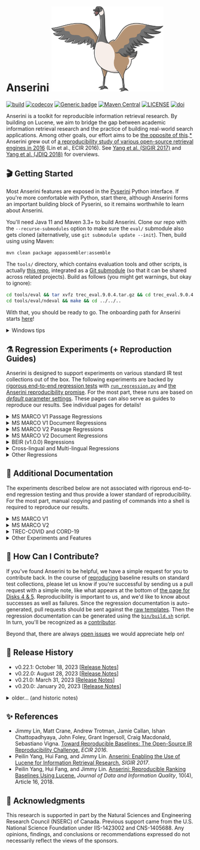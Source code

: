 Anserini <img src="docs/anserini-logo.png" width="300" />
========
[![build](https://github.com/castorini/anserini/actions/workflows/maven.yml/badge.svg)](https://github.com/castorini/anserini/actions)
[![codecov](https://codecov.io/gh/castorini/anserini/branch/master/graph/badge.svg)](https://codecov.io/gh/castorini/anserini)
[![Generic badge](https://img.shields.io/badge/Lucene-v9.5.0-brightgreen.svg)](https://archive.apache.org/dist/lucene/java/9.5.0/)
[![Maven Central](https://img.shields.io/maven-central/v/io.anserini/anserini?color=brightgreen)](https://central.sonatype.com/namespace/io.anserini)
[![LICENSE](https://img.shields.io/badge/license-Apache-blue.svg?style=flat)](https://www.apache.org/licenses/LICENSE-2.0)
[![doi](http://img.shields.io/badge/doi-10.1145%2F3239571-blue.svg?style=flat)](https://doi.org/10.1145/3239571)

Anserini is a toolkit for reproducible information retrieval research.
By building on Lucene, we aim to bridge the gap between academic information retrieval research and the practice of building real-world search applications.
Among other goals, our effort aims to be [the opposite of this](http://phdcomics.com/comics/archive.php?comicid=1689).[*](docs/reproducibility.md)
Anserini grew out of [a reproducibility study of various open-source retrieval engines in 2016](https://link.springer.com/chapter/10.1007/978-3-319-30671-1_30) (Lin et al., ECIR 2016). 
See [Yang et al. (SIGIR 2017)](https://dl.acm.org/doi/10.1145/3077136.3080721) and [Yang et al. (JDIQ 2018)](https://dl.acm.org/doi/10.1145/3239571) for overviews.

## 🎬 Getting Started

Most Anserini features are exposed in the [Pyserini](http://pyserini.io/) Python interface.
If you're more comfortable with Python, start there, although Anserini forms an important building block of Pyserini, so it remains worthwhile to learn about Anserini.

<!--
If you're looking for basic indexing and search capabilities, you might want to start there.
A low-effort way to try out Anserini is to look at our [online notebooks](https://github.com/castorini/anserini-notebooks), which will allow you to get started with just a few clicks.
-->

You'll need Java 11 and Maven 3.3+ to build Anserini.
Clone our repo with the `--recurse-submodules` option to make sure the `eval/` submodule also gets cloned (alternatively, use `git submodule update --init`).
Then, build using using Maven:

```
mvn clean package appassembler:assemble
```

The `tools/` directory, which contains evaluation tools and other scripts, is actually [this repo](https://github.com/castorini/anserini-tools), integrated as a [Git submodule](https://git-scm.com/book/en/v2/Git-Tools-Submodules) (so that it can be shared across related projects).
Build as follows (you might get warnings, but okay to ignore):

```bash
cd tools/eval && tar xvfz trec_eval.9.0.4.tar.gz && cd trec_eval.9.0.4 && make && cd ../../..
cd tools/eval/ndeval && make && cd ../../..
```

With that, you should be ready to go.
The onboarding path for Anserini starts [here](docs/start-here.md)!

<details>
<summary>Windows tips</summary>

If you are using Windows, please use WSL2 to build Anserini. 
Please refer to the [WSL2 Installation](https://learn.microsoft.com/en-us/windows/wsl/install) document to install WSL2 if you haven't already.

Note that on Windows without WSL2, tests may fail due to encoding issues, see [#1466](https://github.com/castorini/anserini/issues/1466).
A simple workaround is to skip tests by adding `-Dmaven.test.skip=true` to the above `mvn` command.
See [#1121](https://github.com/castorini/pyserini/discussions/1121) for additional discussions on debugging Windows build errors.

</details>

## ⚗️ Regression Experiments (+ Reproduction Guides)

Anserini is designed to support experiments on various standard IR test collections out of the box.
The following experiments are backed by [rigorous end-to-end regression tests](docs/regressions.md) with [`run_regression.py`](src/main/python/run_regression.py) and [the Anserini reproducibility promise](docs/regressions.md).
For the most part, these runs are based on [_default_ parameter settings](src/main/java/io/anserini/search/SearchCollection.java).
These pages can also serve as guides to reproduce our results.
See individual pages for details!

<details>
<summary>MS MARCO V1 Passage Regressions</summary>

### MS MARCO V1 Passage Regressions

|                                             |                                         dev                                          |                                       DL19                                        |                                       DL20                                        |
|---------------------------------------------|:------------------------------------------------------------------------------------:|:---------------------------------------------------------------------------------:|:---------------------------------------------------------------------------------:|
| **Unsupervised Sparse Lexical**             |                                                                                      |                                                                                   |                                                                                   |
| BoW baselines                               |                 [+](docs/regressions/regressions-msmarco-passage.md)                 |                 [+](docs/regressions/regressions-dl19-passage.md)                 |                 [+](docs/regressions/regressions-dl20-passage.md)                 |
| Quantized BM25                              |             [✓](docs/regressions/regressions-msmarco-passage-bm25-b8.md)             |             [✓](docs/regressions/regressions-dl19-passage-bm25-b8.md)             |             [✓](docs/regressions/regressions-dl20-passage-bm25-b8.md)             |
| WP baselines                                |               [+](docs/regressions/regressions-msmarco-passage-wp.md)                |               [+](docs/regressions/regressions-dl19-passage-wp.md)                |               [+](docs/regressions/regressions-dl20-passage-wp.md)                |
| Huggingface WP baselines                    |             [+](docs/regressions/regressions-msmarco-passage-hgf-wp.md)              |             [+](docs/regressions/regressions-dl19-passage-hgf-wp.md)              |             [+](docs/regressions/regressions-dl20-passage-hgf-wp.md)              |
| doc2query                                   |            [+](docs/regressions/regressions-msmarco-passage-doc2query.md)            |                                                                                   |                                                                                   |
| doc2query-T5                                |          [+](docs/regressions/regressions-msmarco-passage-docTTTTTquery.md)          |          [+](docs/regressions/regressions-dl19-passage-docTTTTTquery.md)          |          [+](docs/regressions/regressions-dl20-passage-docTTTTTquery.md)          |
| **Learned Sparse Lexical (uniCOIL family)** |                                                                                      |                                                                                   |                                                                                   |
| uniCOIL noexp                               |          [✓](docs/regressions/regressions-msmarco-passage-unicoil-noexp.md)          |          [✓](docs/regressions/regressions-dl19-passage-unicoil-noexp.md)          |          [✓](docs/regressions/regressions-dl20-passage-unicoil-noexp.md)          |
| uniCOIL with doc2query-T5                   |             [✓](docs/regressions/regressions-msmarco-passage-unicoil.md)             |             [✓](docs/regressions/regressions-dl19-passage-unicoil.md)             |             [✓](docs/regressions/regressions-dl20-passage-unicoil.md)             |
| uniCOIL with TILDE                          |     [✓](docs/regressions/regressions-msmarco-passage-unicoil-tilde-expansion.md)     |                                                                                   |                                                                                   |
| **Learned Sparse Lexical (other)**          |                                                                                      |                                                                                   |                                                                                   |
| DeepImpact                                  |           [✓](docs/regressions/regressions-msmarco-passage-deepimpact.md)            |                                                                                   |                                                                                   |
| SPLADEv2                                    |       [✓](docs/regressions/regressions-msmarco-passage-distill-splade-max.md)        |                                                                                   |                                                                                   |
| SPLADE-distill CoCodenser-medium            | [✓](docs/regressions/regressions-msmarco-passage-splade-distil-cocodenser-medium.md) | [✓](docs/regressions/regressions-dl19-passage-splade-distil-cocodenser-medium.md) | [✓](docs/regressions/regressions-dl20-passage-splade-distil-cocodenser-medium.md) |
| SPLADE++ CoCondenser-EnsembleDistil         |          [✓](docs/regressions/regressions-msmarco-passage-splade-pp-ed.md)           |          [✓](docs/regressions/regressions-dl19-passage-splade-pp-ed.md)           |          [✓](docs/regressions/regressions-dl20-passage-splade-pp-ed.md)           |
| SPLADE++ CoCondenser-EnsembleDistil (ONNX)  |        [✓](docs/regressions/regressions-msmarco-passage-splade-pp-ed-onnx.md)        |        [✓](docs/regressions/regressions-dl19-passage-splade-pp-ed-onnx.md)        |        [✓](docs/regressions/regressions-dl20-passage-splade-pp-ed-onnx.md)        |
| SPLADE++ CoCondenser-SelfDistil             |          [✓](docs/regressions/regressions-msmarco-passage-splade-pp-sd.md)           |          [✓](docs/regressions/regressions-dl19-passage-splade-pp-sd.md)           |          [✓](docs/regressions/regressions-dl20-passage-splade-pp-sd.md)           |
| SPLADE++ CoCondenser-SelfDistil (ONNX)      |        [✓](docs/regressions/regressions-msmarco-passage-splade-pp-sd-onnx.md)        |        [✓](docs/regressions/regressions-dl19-passage-splade-pp-sd-onnx.md)        |        [✓](docs/regressions/regressions-dl20-passage-splade-pp-sd-onnx.md)        |
| **Learned Dense**                           |                                                                                      |                                                                                   |                                                                                   |
| cosDPR-distil                               |         [✓](docs/regressions/regressions-msmarco-passage-cos-dpr-distil.md)          |         [✓](docs/regressions/regressions-dl19-passage-cos-dpr-distil.md)          |         [✓](docs/regressions/regressions-dl20-passage-cos-dpr-distil.md)          |
| OpenAI-ada2                                 |           [✓](docs/regressions/regressions-msmarco-passage-openai-ada2.md)           |           [✓](docs/regressions/regressions-dl19-passage-openai-ada2.md)           |           [✓](docs/regressions/regressions-dl20-passage-openai-ada2.md)           |

### Available Corpora for Download

| Corpora                                                                                                                                   |   Size | Checksum                           |
|:------------------------------------------------------------------------------------------------------------------------------------------|-------:|:-----------------------------------|
| [Quantized BM25](https://rgw.cs.uwaterloo.ca/JIMMYLIN-bucket0/data/msmarco-passage-bm25-b8.tar)                                           | 1.2 GB | `0a623e2c97ac6b7e814bf1323a97b435` |
| [uniCOIL (noexp)](https://rgw.cs.uwaterloo.ca/JIMMYLIN-bucket0/data/msmarco-passage-unicoil-noexp.tar)                                    | 2.7 GB | `f17ddd8c7c00ff121c3c3b147d2e17d8` |
| [uniCOIL (d2q-T5)](https://rgw.cs.uwaterloo.ca/JIMMYLIN-bucket0/data/msmarco-passage-unicoil.tar)                                         | 3.4 GB | `78eef752c78c8691f7d61600ceed306f` |
| [uniCOIL (TILDE)](https://rgw.cs.uwaterloo.ca/JIMMYLIN-bucket0/data/msmarco-passage-unicoil-tilde-expansion.tar)                          | 3.9 GB | `12a9c289d94e32fd63a7d39c9677d75c` |
| [DeepImpact](https://rgw.cs.uwaterloo.ca/JIMMYLIN-bucket0/data/msmarco-passage-deepimpact.tar)                                            | 3.6 GB | `73843885b503af3c8b3ee62e5f5a9900` |
| [SPLADEv2](https://rgw.cs.uwaterloo.ca/JIMMYLIN-bucket0/data/msmarco-passage-distill-splade-max.tar)                                      | 9.9 GB | `b5d126f5d9a8e1b3ef3f5cb0ba651725` |
| [SPLADE-distill CoCodenser-medium](https://rgw.cs.uwaterloo.ca/JIMMYLIN-bucket0/data/msmarco-passage-splade_distil_cocodenser_medium.tar) | 4.9 GB | `f77239a26d08856e6491a34062893b0c` |
| [SPLADE++ CoCondenser-EnsembleDistil](https://rgw.cs.uwaterloo.ca/pyserini/data/msmarco-passage-splade-pp-ed.tar)                         | 4.2 GB | `e489133bdc54ee1e7c62a32aa582bc77` |
| [SPLADE++ CoCondenser-SelfDistil](https://rgw.cs.uwaterloo.ca/pyserini/data/msmarco-passage-splade-pp-sd.tar)                             | 4.8 GB | `cb7e264222f2bf2221dd2c9d28190be1` |
| [cosDPR-distil](https://rgw.cs.uwaterloo.ca/pyserini/data/msmarco-passage-cos-dpr-distil.tar)                                             |  57 GB | `e20ffbc8b5e7f760af31298aefeaebbd` |
| [OpenAI-ada2](https://rgw.cs.uwaterloo.ca/pyserini/data/msmarco-passage-openai-ada2.tar)                                                  | 109 GB | `a4d843d522ff3a3af7edbee789a63402` |

</details>
<details>
<summary>MS MARCO V1 Document Regressions</summary>

### MS MARCO V1 Document Regressions

|                                                                                               |                                   dev                                    |                                 DL19                                  |                                 DL20                                  |
|-----------------------------------------------------------------------------------------------|:------------------------------------------------------------------------:|:---------------------------------------------------------------------:|:---------------------------------------------------------------------:|
| **Unsupervised Lexical, Complete Doc**[*](docs/experiments-msmarco-doc-doc2query-details.md)  |
| BoW baselines                                                                                 |             [+](docs/regressions/regressions-msmarco-doc.md)             |             [+](docs/regressions/regressions-dl19-doc.md)             |             [+](docs/regressions/regressions-dl20-doc.md)             |
| WP baselines                                                                                  |           [+](docs/regressions/regressions-msmarco-doc-wp.md)            |           [+](docs/regressions/regressions-dl19-doc-wp.md)            |           [+](docs/regressions/regressions-dl20-doc-wp.md)            |
| Huggingface WP baselines                                                                      |         [+](docs/regressions/regressions-msmarco-doc-hgf-wp.md)          |         [+](docs/regressions/regressions-dl19-doc-hgf-wp.md)          |         [+](docs/regressions/regressions-dl20-doc-hgf-wp.md)          |
| doc2query-T5                                                                                  |      [+](docs/regressions/regressions-msmarco-doc-docTTTTTquery.md)      |      [+](docs/regressions/regressions-dl19-doc-docTTTTTquery.md)      |      [+](docs/regressions/regressions-dl20-doc-docTTTTTquery.md)      |
| **Unsupervised Lexical, Segmented Doc**[*](docs/experiments-msmarco-doc-doc2query-details.md) |
| BoW baselines                                                                                 |        [+](docs/regressions/regressions-msmarco-doc-segmented.md)        |        [+](docs/regressions/regressions-dl19-doc-segmented.md)        |        [+](docs/regressions/regressions-dl20-doc-segmented.md)        |
| WP baselines                                                                                  |      [+](docs/regressions/regressions-msmarco-doc-segmented-wp.md)       |      [+](docs/regressions/regressions-dl19-doc-segmented-wp.md)       |      [+](docs/regressions/regressions-dl20-doc-segmented-wp.md)       |
| doc2query-T5                                                                                  | [+](docs/regressions/regressions-msmarco-doc-segmented-docTTTTTquery.md) | [+](docs/regressions/regressions-dl19-doc-segmented-docTTTTTquery.md) | [+](docs/regressions/regressions-dl20-doc-segmented-docTTTTTquery.md) |
| **Learned Sparse Lexical**                                                                    |
| uniCOIL noexp                                                                                 | [✓](docs/regressions/regressions-msmarco-doc-segmented-unicoil-noexp.md) | [✓](docs/regressions/regressions-dl19-doc-segmented-unicoil-noexp.md) | [✓](docs/regressions/regressions-dl20-doc-segmented-unicoil-noexp.md) |
| uniCOIL with doc2query-T5                                                                     |    [✓](docs/regressions/regressions-msmarco-doc-segmented-unicoil.md)    |    [✓](docs/regressions/regressions-dl19-doc-segmented-unicoil.md)    |    [✓](docs/regressions/regressions-dl20-doc-segmented-unicoil.md)    |

### Available Corpora for Download

| Corpora                                                                                                                                         |   Size | Checksum                           |
|:------------------------------------------------------------------------------------------------------------------------------------------------|-------:|:-----------------------------------|
| [MS MARCO V1 doc: uniCOIL (noexp)](https://rgw.cs.uwaterloo.ca/JIMMYLIN-bucket0/data/msmarco-doc-segmented-unicoil-noexp.tar)                   |  11 GB | `11b226e1cacd9c8ae0a660fd14cdd710` |
| [MS MARCO V1 doc: uniCOIL (d2q-T5)](https://rgw.cs.uwaterloo.ca/JIMMYLIN-bucket0/data/msmarco-doc-segmented-unicoil.tar)                        |  19 GB | `6a00e2c0c375cb1e52c83ae5ac377ebb` |

</details>
<details>
<summary>MS MARCO V2 Passage Regressions</summary>

### MS MARCO V2 Passage Regressions

|                                            |                                     dev                                     |                                 DL21                                  |                                 DL22                                  |
|--------------------------------------------|:---------------------------------------------------------------------------:|:---------------------------------------------------------------------:|:---------------------------------------------------------------------:|
| **Unsupervised Lexical, Original Corpus**  |
| baselines                                  |           [+](docs/regressions/regressions-msmarco-v2-passage.md)           |           [+](docs/regressions/regressions-dl21-passage.md)           |           [+](docs/regressions/regressions-dl22-passage.md)           |
| doc2query-T5                               |       [+](docs/regressions/regressions-msmarco-v2-passage-d2q-t5.md)        |       [+](docs/regressions/regressions-dl21-passage-d2q-t5.md)        |       [+](docs/regressions/regressions-dl22-passage-d2q-t5.md)        |
| **Unsupervised Lexical, Augmented Corpus** |
| baselines                                  |      [+](docs/regressions/regressions-msmarco-v2-passage-augmented.md)      |      [+](docs/regressions/regressions-dl21-passage-augmented.md)      |      [+](docs/regressions/regressions-dl22-passage-augmented.md)      |
| doc2query-T5                               |  [+](docs/regressions/regressions-msmarco-v2-passage-augmented-d2q-t5.md)   |  [+](docs/regressions/regressions-dl21-passage-augmented-d2q-t5.md)   |  [+](docs/regressions/regressions-dl22-passage-augmented-d2q-t5.md)   |
| **Learned Sparse Lexical**                 |
| uniCOIL noexp zero-shot                    | [✓](docs/regressions/regressions-msmarco-v2-passage-unicoil-noexp-0shot.md) | [✓](docs/regressions/regressions-dl21-passage-unicoil-noexp-0shot.md) | [✓](docs/regressions/regressions-dl22-passage-unicoil-noexp-0shot.md) |
| uniCOIL with doc2query-T5 zero-shot        |    [✓](docs/regressions/regressions-msmarco-v2-passage-unicoil-0shot.md)    |    [✓](docs/regressions/regressions-dl21-passage-unicoil-0shot.md)    |    [✓](docs/regressions/regressions-dl22-passage-unicoil-0shot.md)    |
| SPLADE++ CoCondenser-EnsembleDistil        |    [✓](docs/regressions/regressions-msmarco-v2-passage-splade-pp-ed.md)     |    [✓](docs/regressions/regressions-dl21-passage-splade-pp-ed.md)     |    [✓](docs/regressions/regressions-dl22-passage-splade-pp-ed.md)     |
| SPLADE++ CoCondenser-SelfDistil            |    [✓](docs/regressions/regressions-msmarco-v2-passage-splade-pp-sd.md)     |    [✓](docs/regressions/regressions-dl21-passage-splade-pp-sd.md)     |    [✓](docs/regressions/regressions-dl22-passage-splade-pp-sd.md)     |

### Available Corpora for Download

| Corpora                                                                                                              |  Size | Checksum                           |
|:---------------------------------------------------------------------------------------------------------------------|------:|:-----------------------------------|
| [uniCOIL (noexp)](https://rgw.cs.uwaterloo.ca/JIMMYLIN-bucket0/data/msmarco_v2_passage_unicoil_noexp_0shot.tar)      | 24 GB | `d9cc1ed3049746e68a2c91bf90e5212d` |
| [uniCOIL (d2q-T5)](https://rgw.cs.uwaterloo.ca/JIMMYLIN-bucket0/data/msmarco_v2_passage_unicoil_0shot.tar)           | 41 GB | `1949a00bfd5e1f1a230a04bbc1f01539` |
| [SPLADE++ CoCondenser-EnsembleDistil](https://rgw.cs.uwaterloo.ca/pyserini/data/msmarco_v2_passage_splade_pp_ed.tar) | 66 GB | `2cdb2adc259b8fa6caf666b20ebdc0e8` |
| [SPLADE++ CoCondenser-SelfDistil)](https://rgw.cs.uwaterloo.ca/pyserini/data/msmarco_v2_passage_splade_pp_sd.tar)    | 76 GB | `061930dd615c7c807323ea7fc7957877` |

</details>
<details>
<summary>MS MARCO V2 Document Regressions</summary>

### MS MARCO V2 Document Regressions

|                                         |                                         dev                                          |                                      DL21                                      |
|-----------------------------------------|:------------------------------------------------------------------------------------:|:------------------------------------------------------------------------------:|
| **Unsupervised Lexical, Complete Doc**  |
| baselines                               |                 [+](docs/regressions/regressions-msmarco-v2-doc.md)                  |                 [+](docs/regressions/regressions-dl21-doc.md)                  |
| doc2query-T5                            |              [+](docs/regressions/regressions-msmarco-v2-doc-d2q-t5.md)              |              [+](docs/regressions/regressions-dl21-doc-d2q-t5.md)              |
| **Unsupervised Lexical, Segmented Doc** |
| baselines                               |            [+](docs/regressions/regressions-msmarco-v2-doc-segmented.md)             |            [+](docs/regressions/regressions-dl21-doc-segmented.md)             |
| doc2query-T5                            |         [+](docs/regressions/regressions-msmarco-v2-doc-segmented-d2q-t5.md)         |         [+](docs/regressions/regressions-dl21-doc-segmented-d2q-t5.md)         |
| **Learned Sparse Lexical**              |
| uniCOIL noexp zero-shot                 | [✓](docs/regressions/regressions-msmarco-v2-doc-segmented-unicoil-noexp-0shot-v2.md) | [✓](docs/regressions/regressions-dl21-doc-segmented-unicoil-noexp-0shot-v2.md) |
| uniCOIL with doc2query-T5 zero-shot     |    [✓](docs/regressions/regressions-msmarco-v2-doc-segmented-unicoil-0shot-v2.md)    |    [✓](docs/regressions/regressions-dl21-doc-segmented-unicoil-0shot-v2.md)    |

### Available Corpora for Download

| Corpora                                                                                                                                         |   Size | Checksum                           |
|:------------------------------------------------------------------------------------------------------------------------------------------------|-------:|:-----------------------------------|
| [MS MARCO V2 doc: uniCOIL (noexp)](https://rgw.cs.uwaterloo.ca/JIMMYLIN-bucket0/data/msmarco_v2_doc_segmented_unicoil_noexp_0shot_v2.tar)       |  55 GB | `97ba262c497164de1054f357caea0c63` |
| [MS MARCO V2 doc: uniCOIL (d2q-T5)](https://rgw.cs.uwaterloo.ca/JIMMYLIN-bucket0/data/msmarco_v2_doc_segmented_unicoil_0shot_v2.tar)            |  72 GB | `c5639748c2cbad0152e10b0ebde3b804` |

</details>
<details>
<summary>BEIR (v1.0.0) Regressions</summary>

### BEIR (v1.0.0) Regressions

+ F = "flat" baseline
+ MF = "multifield" baseline
+ UCx = uniCOIL (noexp)
+ SPLADE = SPLADE-distill CoCodenser-medium

| Corpus                  |                                     flat                                      |                                     flat-wp                                      |                                     multifield                                      |                                          UCx                                           |                                                  SPLADE                                                  |
|-------------------------|:-----------------------------------------------------------------------------:|:--------------------------------------------------------------------------------:|:-----------------------------------------------------------------------------------:|:--------------------------------------------------------------------------------------:|:--------------------------------------------------------------------------------------------------------:|
| TREC-COVID              |       [+](docs/regressions/regressions-beir-v1.0.0-trec-covid-flat.md)        |       [+](docs/regressions/regressions-beir-v1.0.0-trec-covid-flat-wp.md)        |       [+](docs/regressions/regressions-beir-v1.0.0-trec-covid-multifield.md)        |       [+](docs/regressions/regressions-beir-v1.0.0-trec-covid-unicoil-noexp.md)        |       [+](docs/regressions/regressions-beir-v1.0.0-trec-covid-splade-distil-cocodenser-medium.md)        |
| BioASQ                  |         [+](docs/regressions/regressions-beir-v1.0.0-bioasq-flat.md)          |         [+](docs/regressions/regressions-beir-v1.0.0-bioasq-flat-wp.md)          |         [+](docs/regressions/regressions-beir-v1.0.0-bioasq-multifield.md)          |         [+](docs/regressions/regressions-beir-v1.0.0-bioasq-unicoil-noexp.md)          |         [+](docs/regressions/regressions-beir-v1.0.0-bioasq-splade-distil-cocodenser-medium.md)          |
| NFCorpus                |        [+](docs/regressions/regressions-beir-v1.0.0-nfcorpus-flat.md)         |        [+](docs/regressions/regressions-beir-v1.0.0-nfcorpus-flat-wp.md)         |        [+](docs/regressions/regressions-beir-v1.0.0-nfcorpus-multifield.md)         |        [+](docs/regressions/regressions-beir-v1.0.0-nfcorpus-unicoil-noexp.md)         |        [+](docs/regressions/regressions-beir-v1.0.0-nfcorpus-splade-distil-cocodenser-medium.md)         |
| NQ                      |           [+](docs/regressions/regressions-beir-v1.0.0-nq-flat.md)            |           [+](docs/regressions/regressions-beir-v1.0.0-nq-flat-wp.md)            |           [+](docs/regressions/regressions-beir-v1.0.0-nq-multifield.md)            |           [+](docs/regressions/regressions-beir-v1.0.0-nq-unicoil-noexp.md)            |           [+](docs/regressions/regressions-beir-v1.0.0-nq-splade-distil-cocodenser-medium.md)            |
| HotpotQA                |        [+](docs/regressions/regressions-beir-v1.0.0-hotpotqa-flat.md)         |        [+](docs/regressions/regressions-beir-v1.0.0-hotpotqa-flat-wp.md)         |        [+](docs/regressions/regressions-beir-v1.0.0-hotpotqa-multifield.md)         |        [+](docs/regressions/regressions-beir-v1.0.0-hotpotqa-unicoil-noexp.md)         |        [+](docs/regressions/regressions-beir-v1.0.0-hotpotqa-splade-distil-cocodenser-medium.md)         |
| FiQA-2018               |          [+](docs/regressions/regressions-beir-v1.0.0-fiqa-flat.md)           |          [+](docs/regressions/regressions-beir-v1.0.0-fiqa-flat-wp.md)           |          [+](docs/regressions/regressions-beir-v1.0.0-fiqa-multifield.md)           |          [+](docs/regressions/regressions-beir-v1.0.0-fiqa-unicoil-noexp.md)           |          [+](docs/regressions/regressions-beir-v1.0.0-fiqa-splade-distil-cocodenser-medium.md)           |
| Signal-1M(RT)           |        [+](docs/regressions/regressions-beir-v1.0.0-signal1m-flat.md)         |        [+](docs/regressions/regressions-beir-v1.0.0-signal1m-flat-wp.md)         |        [+](docs/regressions/regressions-beir-v1.0.0-signal1m-multifield.md)         |        [+](docs/regressions/regressions-beir-v1.0.0-signal1m-unicoil-noexp.md)         |        [+](docs/regressions/regressions-beir-v1.0.0-signal1m-splade-distil-cocodenser-medium.md)         |
| TREC-NEWS               |        [+](docs/regressions/regressions-beir-v1.0.0-trec-news-flat.md)        |        [+](docs/regressions/regressions-beir-v1.0.0-trec-news-flat-wp.md)        |        [+](docs/regressions/regressions-beir-v1.0.0-trec-news-multifield.md)        |        [+](docs/regressions/regressions-beir-v1.0.0-trec-news-unicoil-noexp.md)        |        [+](docs/regressions/regressions-beir-v1.0.0-trec-news-splade-distil-cocodenser-medium.md)        |
| Robust04                |        [+](docs/regressions/regressions-beir-v1.0.0-robust04-flat.md)         |        [+](docs/regressions/regressions-beir-v1.0.0-robust04-flat-wp.md)         |        [+](docs/regressions/regressions-beir-v1.0.0-robust04-multifield.md)         |        [+](docs/regressions/regressions-beir-v1.0.0-robust04-unicoil-noexp.md)         |        [+](docs/regressions/regressions-beir-v1.0.0-robust04-splade-distil-cocodenser-medium.md)         |
| ArguAna                 |         [+](docs/regressions/regressions-beir-v1.0.0-arguana-flat.md)         |         [+](docs/regressions/regressions-beir-v1.0.0-arguana-flat-wp.md)         |         [+](docs/regressions/regressions-beir-v1.0.0-arguana-multifield.md)         |         [+](docs/regressions/regressions-beir-v1.0.0-arguana-unicoil-noexp.md)         |         [+](docs/regressions/regressions-beir-v1.0.0-arguana-splade-distil-cocodenser-medium.md)         |
| Touche2020              |    [+](docs/regressions/regressions-beir-v1.0.0-webis-touche2020-flat.md)     |    [+](docs/regressions/regressions-beir-v1.0.0-webis-touche2020-flat-wp.md)     |    [+](docs/regressions/regressions-beir-v1.0.0-webis-touche2020-multifield.md)     |    [+](docs/regressions/regressions-beir-v1.0.0-webis-touche2020-unicoil-noexp.md)     |    [+](docs/regressions/regressions-beir-v1.0.0-webis-touche2020-splade-distil-cocodenser-medium.md)     |
| CQADupStack-Android     |   [+](docs/regressions/regressions-beir-v1.0.0-cqadupstack-android-flat.md)   |   [+](docs/regressions/regressions-beir-v1.0.0-cqadupstack-android-flat-wp.md)   |   [+](docs/regressions/regressions-beir-v1.0.0-cqadupstack-android-multifield.md)   |   [+](docs/regressions/regressions-beir-v1.0.0-cqadupstack-android-unicoil-noexp.md)   |   [+](docs/regressions/regressions-beir-v1.0.0-cqadupstack-android-splade-distil-cocodenser-medium.md)   |
| CQADupStack-English     |   [+](docs/regressions/regressions-beir-v1.0.0-cqadupstack-english-flat.md)   |   [+](docs/regressions/regressions-beir-v1.0.0-cqadupstack-english-flat-wp.md)   |   [+](docs/regressions/regressions-beir-v1.0.0-cqadupstack-english-multifield.md)   |   [+](docs/regressions/regressions-beir-v1.0.0-cqadupstack-english-unicoil-noexp.md)   |   [+](docs/regressions/regressions-beir-v1.0.0-cqadupstack-english-splade-distil-cocodenser-medium.md)   |
| CQADupStack-Gaming      |   [+](docs/regressions/regressions-beir-v1.0.0-cqadupstack-gaming-flat.md)    |   [+](docs/regressions/regressions-beir-v1.0.0-cqadupstack-gaming-flat-wp.md)    |   [+](docs/regressions/regressions-beir-v1.0.0-cqadupstack-gaming-multifield.md)    |   [+](docs/regressions/regressions-beir-v1.0.0-cqadupstack-gaming-unicoil-noexp.md)    |   [+](docs/regressions/regressions-beir-v1.0.0-cqadupstack-gaming-splade-distil-cocodenser-medium.md)    |
| CQADupStack-Gis         |     [+](docs/regressions/regressions-beir-v1.0.0-cqadupstack-gis-flat.md)     |     [+](docs/regressions/regressions-beir-v1.0.0-cqadupstack-gis-flat-wp.md)     |     [+](docs/regressions/regressions-beir-v1.0.0-cqadupstack-gis-multifield.md)     |     [+](docs/regressions/regressions-beir-v1.0.0-cqadupstack-gis-unicoil-noexp.md)     |     [+](docs/regressions/regressions-beir-v1.0.0-cqadupstack-gis-splade-distil-cocodenser-medium.md)     |
| CQADupStack-Mathematica | [+](docs/regressions/regressions-beir-v1.0.0-cqadupstack-mathematica-flat.md) | [+](docs/regressions/regressions-beir-v1.0.0-cqadupstack-mathematica-flat-wp.md) | [+](docs/regressions/regressions-beir-v1.0.0-cqadupstack-mathematica-multifield.md) | [+](docs/regressions/regressions-beir-v1.0.0-cqadupstack-mathematica-unicoil-noexp.md) | [+](docs/regressions/regressions-beir-v1.0.0-cqadupstack-mathematica-splade-distil-cocodenser-medium.md) |
| CQADupStack-Physics     |   [+](docs/regressions/regressions-beir-v1.0.0-cqadupstack-physics-flat.md)   |   [+](docs/regressions/regressions-beir-v1.0.0-cqadupstack-physics-flat-wp.md)   |   [+](docs/regressions/regressions-beir-v1.0.0-cqadupstack-physics-multifield.md)   |   [+](docs/regressions/regressions-beir-v1.0.0-cqadupstack-physics-unicoil-noexp.md)   |   [+](docs/regressions/regressions-beir-v1.0.0-cqadupstack-physics-splade-distil-cocodenser-medium.md)   |
| CQADupStack-Programmers | [+](docs/regressions/regressions-beir-v1.0.0-cqadupstack-programmers-flat.md) | [+](docs/regressions/regressions-beir-v1.0.0-cqadupstack-programmers-flat-wp.md) | [+](docs/regressions/regressions-beir-v1.0.0-cqadupstack-programmers-multifield.md) | [+](docs/regressions/regressions-beir-v1.0.0-cqadupstack-programmers-unicoil-noexp.md) | [+](docs/regressions/regressions-beir-v1.0.0-cqadupstack-programmers-splade-distil-cocodenser-medium.md) |
| CQADupStack-Stats       |    [+](docs/regressions/regressions-beir-v1.0.0-cqadupstack-stats-flat.md)    |    [+](docs/regressions/regressions-beir-v1.0.0-cqadupstack-stats-flat-wp.md)    |    [+](docs/regressions/regressions-beir-v1.0.0-cqadupstack-stats-multifield.md)    |    [+](docs/regressions/regressions-beir-v1.0.0-cqadupstack-stats-unicoil-noexp.md)    |    [+](docs/regressions/regressions-beir-v1.0.0-cqadupstack-stats-splade-distil-cocodenser-medium.md)    |
| CQADupStack-Tex         |     [+](docs/regressions/regressions-beir-v1.0.0-cqadupstack-tex-flat.md)     |     [+](docs/regressions/regressions-beir-v1.0.0-cqadupstack-tex-flat-wp.md)     |     [+](docs/regressions/regressions-beir-v1.0.0-cqadupstack-tex-multifield.md)     |     [+](docs/regressions/regressions-beir-v1.0.0-cqadupstack-tex-unicoil-noexp.md)     |     [+](docs/regressions/regressions-beir-v1.0.0-cqadupstack-tex-splade-distil-cocodenser-medium.md)     |
| CQADupStack-Unix        |    [+](docs/regressions/regressions-beir-v1.0.0-cqadupstack-unix-flat.md)     |    [+](docs/regressions/regressions-beir-v1.0.0-cqadupstack-unix-flat-wp.md)     |    [+](docs/regressions/regressions-beir-v1.0.0-cqadupstack-unix-multifield.md)     |    [+](docs/regressions/regressions-beir-v1.0.0-cqadupstack-unix-unicoil-noexp.md)     |    [+](docs/regressions/regressions-beir-v1.0.0-cqadupstack-unix-splade-distil-cocodenser-medium.md)     |
| CQADupStack-Webmasters  | [+](docs/regressions/regressions-beir-v1.0.0-cqadupstack-webmasters-flat.md)  | [+](docs/regressions/regressions-beir-v1.0.0-cqadupstack-webmasters-flat-wp.md)  | [+](docs/regressions/regressions-beir-v1.0.0-cqadupstack-webmasters-multifield.md)  | [+](docs/regressions/regressions-beir-v1.0.0-cqadupstack-webmasters-unicoil-noexp.md)  | [+](docs/regressions/regressions-beir-v1.0.0-cqadupstack-webmasters-splade-distil-cocodenser-medium.md)  |
| CQADupStack-Wordpress   |  [+](docs/regressions/regressions-beir-v1.0.0-cqadupstack-wordpress-flat.md)  |  [+](docs/regressions/regressions-beir-v1.0.0-cqadupstack-wordpress-flat-wp.md)  |  [+](docs/regressions/regressions-beir-v1.0.0-cqadupstack-wordpress-multifield.md)  |  [+](docs/regressions/regressions-beir-v1.0.0-cqadupstack-wordpress-unicoil-noexp.md)  |  [+](docs/regressions/regressions-beir-v1.0.0-cqadupstack-wordpress-splade-distil-cocodenser-medium.md)  |
| Quora                   |          [+](docs/regressions/regressions-beir-v1.0.0-quora-flat.md)          |          [+](docs/regressions/regressions-beir-v1.0.0-quora-flat-wp.md)          |          [+](docs/regressions/regressions-beir-v1.0.0-quora-multifield.md)          |          [+](docs/regressions/regressions-beir-v1.0.0-quora-unicoil-noexp.md)          |          [+](docs/regressions/regressions-beir-v1.0.0-quora-splade-distil-cocodenser-medium.md)          |
| DBPedia                 |     [+](docs/regressions/regressions-beir-v1.0.0-dbpedia-entity-flat.md)      |     [+](docs/regressions/regressions-beir-v1.0.0-dbpedia-entity-flat-wp.md)      |     [+](docs/regressions/regressions-beir-v1.0.0-dbpedia-entity-multifield.md)      |     [+](docs/regressions/regressions-beir-v1.0.0-dbpedia-entity-unicoil-noexp.md)      |     [+](docs/regressions/regressions-beir-v1.0.0-dbpedia-entity-splade-distil-cocodenser-medium.md)      |
| SCIDOCS                 |         [+](docs/regressions/regressions-beir-v1.0.0-scidocs-flat.md)         |         [+](docs/regressions/regressions-beir-v1.0.0-scidocs-flat-wp.md)         |         [+](docs/regressions/regressions-beir-v1.0.0-scidocs-multifield.md)         |         [+](docs/regressions/regressions-beir-v1.0.0-scidocs-unicoil-noexp.md)         |         [+](docs/regressions/regressions-beir-v1.0.0-scidocs-splade-distil-cocodenser-medium.md)         |
| FEVER                   |          [+](docs/regressions/regressions-beir-v1.0.0-fever-flat.md)          |          [+](docs/regressions/regressions-beir-v1.0.0-fever-flat-wp.md)          |          [+](docs/regressions/regressions-beir-v1.0.0-fever-multifield.md)          |          [+](docs/regressions/regressions-beir-v1.0.0-fever-unicoil-noexp.md)          |          [+](docs/regressions/regressions-beir-v1.0.0-fever-splade-distil-cocodenser-medium.md)          |
| Climate-FEVER           |      [+](docs/regressions/regressions-beir-v1.0.0-climate-fever-flat.md)      |      [+](docs/regressions/regressions-beir-v1.0.0-climate-fever-flat-wp.md)      |      [+](docs/regressions/regressions-beir-v1.0.0-climate-fever-multifield.md)      |      [+](docs/regressions/regressions-beir-v1.0.0-climate-fever-unicoil-noexp.md)      |      [+](docs/regressions/regressions-beir-v1.0.0-climate-fever-splade-distil-cocodenser-medium.md)      |
| SciFact                 |         [+](docs/regressions/regressions-beir-v1.0.0-scifact-flat.md)         |         [+](docs/regressions/regressions-beir-v1.0.0-scifact-flat-wp.md)         |         [+](docs/regressions/regressions-beir-v1.0.0-scifact-multifield.md)         |         [+](docs/regressions/regressions-beir-v1.0.0-scifact-unicoil-noexp.md)         |         [+](docs/regressions/regressions-beir-v1.0.0-scifact-splade-distil-cocodenser-medium.md)         |

</details>
<details>
<summary>Cross-lingual and Multi-lingual Regressions</summary>

### Cross-lingual and Multi-lingual Regressions

+ Regressions for Mr. TyDi (v1.1) baselines: [ar](docs/regressions/regressions-mrtydi-v1.1-ar.md), [bn](docs/regressions/regressions-mrtydi-v1.1-bn.md), [en](docs/regressions/regressions-mrtydi-v1.1-en.md), [fi](docs/regressions/regressions-mrtydi-v1.1-fi.md), [id](docs/regressions/regressions-mrtydi-v1.1-id.md), [ja](docs/regressions/regressions-mrtydi-v1.1-ja.md), [ko](docs/regressions/regressions-mrtydi-v1.1-ko.md), [ru](docs/regressions/regressions-mrtydi-v1.1-ru.md), [sw](docs/regressions/regressions-mrtydi-v1.1-sw.md), [te](docs/regressions/regressions-mrtydi-v1.1-te.md), [th](docs/regressions/regressions-mrtydi-v1.1-th.md)
+ Regressions for MIRACL (v1.0) baselines: [ar](docs/regressions/regressions-miracl-v1.0-ar.md), [bn](docs/regressions/regressions-miracl-v1.0-bn.md), [en](docs/regressions/regressions-miracl-v1.0-en.md), [es](docs/regressions/regressions-miracl-v1.0-es.md), [fa](docs/regressions/regressions-miracl-v1.0-fa.md), [fi](docs/regressions/regressions-miracl-v1.0-fi.md), [fr](docs/regressions/regressions-miracl-v1.0-fr.md), [hi](docs/regressions/regressions-miracl-v1.0-hi.md), [id](docs/regressions/regressions-miracl-v1.0-id.md), [ja](docs/regressions/regressions-miracl-v1.0-ja.md), [ko](docs/regressions/regressions-miracl-v1.0-ko.md), [ru](docs/regressions/regressions-miracl-v1.0-ru.md), [sw](docs/regressions/regressions-miracl-v1.0-sw.md), [te](docs/regressions/regressions-miracl-v1.0-te.md), [th](docs/regressions/regressions-miracl-v1.0-th.md), [zh](docs/regressions/regressions-miracl-v1.0-zh.md)
+ Regressions for TREC 2022 NeuCLIR Track BM25 (query translation): [Persian](docs/regressions/regressions-neuclir22-fa-qt.md), [Russian](docs/regressions/regressions-neuclir22-ru-qt.md), [Chinese](docs/regressions/regressions-neuclir22-zh-qt.md)
+ Regressions for TREC 2022 NeuCLIR Track BM25 (document translation): [Persian](docs/regressions/regressions-neuclir22-fa-dt.md), [Russian](docs/regressions/regressions-neuclir22-ru-dt.md), [Chinese](docs/regressions/regressions-neuclir22-zh-dt.md)
+ Regressions for TREC 2022 NeuCLIR Track SPLADE (query translation): [Persian](docs/regressions/regressions-neuclir22-fa-qt-splade.md), [Russian](docs/regressions/regressions-neuclir22-ru-qt-splade.md), [Chinese](docs/regressions/regressions-neuclir22-zh-qt-splade.md)
+ Regressions for TREC 2022 NeuCLIR Track SPLADE (document translation): [Persian](docs/regressions/regressions-neuclir22-fa-dt-splade.md), [Russian](docs/regressions/regressions-neuclir22-ru-dt-splade.md), [Chinese](docs/regressions/regressions-neuclir22-zh-dt-splade.md)
+ Regressions for HC4 (v1.0) baselines on HC4 corpora: [Persian](docs/regressions/regressions-hc4-v1.0-fa.md), [Russian](docs/regressions/regressions-hc4-v1.0-ru.md), [Chinese](docs/regressions/regressions-hc4-v1.0-zh.md)
+ Regressions for HC4 (v1.0) baselines on original NeuCLIR22 corpora: [Persian](docs/regressions/regressions-hc4-neuclir22-fa.md), [Russian](docs/regressions/regressions-hc4-neuclir22-ru.md), [Chinese](docs/regressions/regressions-hc4-neuclir22-zh.md)
+ Regressions for HC4 (v1.0) baselines on translated NeuCLIR22 corpora: [Persian](docs/regressions/regressions-hc4-neuclir22-fa-en.md), [Russian](docs/regressions/regressions-hc4-neuclir22-ru-en.md), [Chinese](docs/regressions/regressions-hc4-neuclir22-zh-en.md)
+ Regressions for [NTCIR-8 ACLIA (IR4QA subtask, Monolingual Chinese)](docs/regressions/regressions-ntcir8-zh.md)
+ Regressions for [CLEF 2006 Monolingual French](docs/regressions/regressions-clef06-fr.md)
+ Regressions for [TREC 2002 Monolingual Arabic](docs/regressions/regressions-trec02-ar.md)
+ Regressions for FIRE 2012: [Monolingual Bengali](docs/regressions/regressions-fire12-bn.md), [Monolingual Hindi](docs/regressions/regressions-fire12-hi.md), [Monolingual English](docs/regressions/regressions-fire12-en.md)
+ Regressions for CIRAL (v1.0) baselines: [Monolingual Hausa](docs/regressions/regressions-ciral-v1.0-ha.md), [Monolingual Somali](docs/regressions/regressions-ciral-v1.0-so.md), [Monolingual Swahili](docs/regressions/regressions-ciral-v1.0-sw.md), [Monolingual Yoruba](docs/regressions/regressions-ciral-v1.0-yo.md)

</details>
<details>
<summary>Other Regressions</summary>

### Other Regressions

+ Regressions for [Disks 1 &amp; 2 (TREC 1-3)](docs/regressions/regressions-disk12.md), [Disks 4 &amp; 5 (TREC 7-8, Robust04)](docs/regressions/regressions-disk45.md), [AQUAINT (Robust05)](docs/regressions/regressions-robust05.md)
+ Regressions for [the New York Times Corpus (Core17)](docs/regressions/regressions-core17.md), [the Washington Post Corpus (Core18)](docs/regressions/regressions-core18.md)
+ Regressions for [Wt10g](docs/regressions/regressions-wt10g.md), [Gov2](docs/regressions/regressions-gov2.md)
+ Regressions for [ClueWeb09 (Category B)](docs/regressions/regressions-cw09b.md), [ClueWeb12-B13](docs/regressions/regressions-cw12b13.md), [ClueWeb12](docs/regressions/regressions-cw12.md)
+ Regressions for [Tweets2011 (MB11 &amp; MB12)](docs/regressions/regressions-mb11.md), [Tweets2013 (MB13 &amp; MB14)](docs/regressions/regressions-mb13.md)
+ Regressions for Complex Answer Retrieval (CAR17): [v1.5](docs/regressions/regressions-car17v1.5.md), [v2.0](docs/regressions/regressions-car17v2.0.md), [v2.0 with doc2query](docs/regressions/regressions-car17v2.0-doc2query.md)
+ Regressions for TREC News Tracks (Background Linking Task): [2018](docs/regressions/regressions-backgroundlinking18.md), [2019](docs/regressions/regressions-backgroundlinking19.md), [2020](docs/regressions/regressions-backgroundlinking20.md)
+ Regressions for [FEVER Fact Verification](docs/regressions/regressions-fever.md)
+ Regressions for DPR Wikipedia QA baselines: [100-word splits](docs/regressions/regressions-wikipedia-dpr-100w-bm25.md), [6/3 sliding window sentences](docs/regressions/regressions-wiki-all-6-3-tamber-bm25.md)

</details>

## 📃 Additional Documentation

The experiments described below are not associated with rigorous end-to-end regression testing and thus provide a lower standard of reproducibility.
For the most part, manual copying and pasting of commands into a shell is required to reproduce our results.

<details>
<summary>MS MARCO V1</summary>

### MS MARCO V1

+ Reproducing [BM25 baselines for MS MARCO Passage Ranking](docs/experiments-msmarco-passage.md)
+ Reproducing [BM25 baselines for MS MARCO Document Ranking](docs/experiments-msmarco-doc.md)
+ Reproducing [baselines for the MS MARCO Document Ranking Leaderboard](docs/experiments-msmarco-doc-leaderboard.md)
+ Reproducing [doc2query results](docs/experiments-doc2query.md) (MS MARCO Passage Ranking and TREC-CAR)
+ Reproducing [docTTTTTquery results](docs/experiments-docTTTTTquery.md) (MS MARCO Passage and Document Ranking)
+ Notes about reproduction issues with [MS MARCO Document Ranking w/ docTTTTTquery](docs/experiments-msmarco-doc-doc2query-details.md)

</details>
<details>
<summary>MS MARCO V2</summary>

### MS MARCO V2

+ Reproducing [BM25 baselines on the MS MARCO V2 Collections](docs/experiments-msmarco-v2.md)

</details>
<details>
<summary>TREC-COVID and CORD-19</summary>

### TREC-COVID and CORD-19

+ [Indexing AI2's COVID-19 Open Research Dataset](docs/experiments-cord19.md)
+ [Baselines for the TREC-COVID Challenge](docs/experiments-covid.md)
+ [Baselines for the TREC-COVID Challenge using doc2query](docs/experiments-covid-doc2query.md)

</details>
<details>
<summary>Other Experiments and Features</summary>

### Other Experiments and Features

+ [Working with the 20 Newsgroups Dataset](docs/experiments-20newsgroups.md)
+ [Guide to BM25 baselines for the FEVER Fact Verification Task](docs/experiments-fever.md)
+ [Guide to reproducing "Neural Hype" Experiments](docs/experiments-forum2018.md)
+ [Guide to running experiments on the AI2 Open Research Corpus](docs/experiments-openresearch.md)
+ [Experiments from Yang et al. (JDIQ 2018)](docs/experiments-jdiq2018.md)
+ Runbooks for TREC 2018: [[Anserini group](docs/runbook-trec2018-anserini.md)] [[h2oloo group](docs/runbook-trec2018-h2oloo.md)]
+ Runbook for [ECIR 2019 paper on axiomatic semantic term matching](docs/runbook-ecir2019-axiomatic.md)
+ Runbook for [ECIR 2019 paper on cross-collection relevance feedback](docs/runbook-ecir2019-ccrf.md)
+ Support for [approximate nearest-neighbor search](docs/approximate-nearestneighbor.md) on dense vectors with inverted indexes

</details>

## 🙋 How Can I Contribute?

If you've found Anserini to be helpful, we have a simple request for you to contribute back.
In the course of [reproducing](docs/reproducibility.md) baseline results on standard test collections, please let us know if you're successful by sending us a pull request with a simple note, like what appears at the bottom of [the page for Disks 4 &amp; 5](docs/regressions/regressions-disk45.md).
Reproducibility is important to us, and we'd like to know about successes as well as failures.
Since the regression documentation is auto-generated, pull requests should be sent against the [raw templates](https://github.com/castorini/anserini/tree/master/src/main/resources/docgen/templates).
Then the regression documentation can be generated using the [`bin/build.sh`](bin/build.sh) script.
In turn, you'll be recognized as a [contributor](https://github.com/castorini/anserini/graphs/contributors).

Beyond that, there are always [open issues](https://github.com/castorini/anserini/issues) we would appreciate help on!

## 📜️ Release History

+ v0.22.1: October 18, 2023 [[Release Notes](docs/release-notes/release-notes-v0.22.1.md)]
+ v0.22.0: August 28, 2023 [[Release Notes](docs/release-notes/release-notes-v0.22.0.md)]
+ v0.21.0: March 31, 2023 [[Release Notes](docs/release-notes/release-notes-v0.21.0.md)]
+ v0.20.0: January 20, 2023 [[Release Notes](docs/release-notes/release-notes-v0.20.0.md)]

<details>
<summary>older... (and historic notes)</summary>

+ v0.16.2: December 12, 2022 [[Release Notes](docs/release-notes/release-notes-v0.16.2.md)]
+ v0.16.1: November 2, 2022 [[Release Notes](docs/release-notes/release-notes-v0.16.1.md)]
+ v0.16.0: October 23, 2022 [[Release Notes](docs/release-notes/release-notes-v0.16.0.md)]
+ v0.15.0: September 22, 2022 [[Release Notes](docs/release-notes/release-notes-v0.15.0.md)]
+ v0.14.4: July 31, 2022 [[Release Notes](docs/release-notes/release-notes-v0.14.4.md)]
+ v0.14.3: May 9, 2022 [[Release Notes](docs/release-notes/release-notes-v0.14.3.md)]
+ v0.14.2: March 24, 2022 [[Release Notes](docs/release-notes/release-notes-v0.14.2.md)]
+ v0.14.1: February 27, 2022 [[Release Notes](docs/release-notes/release-notes-v0.14.1.md)]
+ v0.14.0: January 10, 2022 [[Release Notes](docs/release-notes/release-notes-v0.14.0.md)]
+ v0.13.5: November 2, 2021 [[Release Notes](docs/release-notes/release-notes-v0.13.5.md)]
+ v0.13.4: October 22, 2021 [[Release Notes](docs/release-notes/release-notes-v0.13.4.md)]
+ v0.13.3: August 22, 2021 [[Release Notes](docs/release-notes/release-notes-v0.13.3.md)]
+ v0.13.2: July 20, 2021 [[Release Notes](docs/release-notes/release-notes-v0.13.2.md)]
+ v0.13.1: June 29, 2021 [[Release Notes](docs/release-notes/release-notes-v0.13.1.md)]
+ v0.13.0: June 22, 2021 [[Release Notes](docs/release-notes/release-notes-v0.13.0.md)]
+ v0.12.0: April 29, 2021 [[Release Notes](docs/release-notes/release-notes-v0.12.0.md)]
+ v0.11.0: February 13, 2021 [[Release Notes](docs/release-notes/release-notes-v0.11.0.md)]
+ v0.10.1: January 8, 2021 [[Release Notes](docs/release-notes/release-notes-v0.10.1.md)]
+ v0.10.0: November 25, 2020 [[Release Notes](docs/release-notes/release-notes-v0.10.0.md)]
+ v0.9.4: June 25, 2020 [[Release Notes](docs/release-notes/release-notes-v0.9.4.md)]
+ v0.9.3: May 26, 2020 [[Release Notes](docs/release-notes/release-notes-v0.9.3.md)]
+ v0.9.2: May 14, 2020 [[Release Notes](docs/release-notes/release-notes-v0.9.2.md)]
+ v0.9.1: May 6, 2020 [[Release Notes](docs/release-notes/release-notes-v0.9.1.md)]
+ v0.9.0: April 18, 2020 [[Release Notes](docs/release-notes/release-notes-v0.9.0.md)]
+ v0.8.1: March 22, 2020 [[Release Notes](docs/release-notes/release-notes-v0.8.1.md)]
+ v0.8.0: March 11, 2020 [[Release Notes](docs/release-notes/release-notes-v0.8.0.md)]
+ v0.7.2: January 25, 2020 [[Release Notes](docs/release-notes/release-notes-v0.7.2.md)]
+ v0.7.1: January 9, 2020 [[Release Notes](docs/release-notes/release-notes-v0.7.1.md)]
+ v0.7.0: December 13, 2019 [[Release Notes](docs/release-notes/release-notes-v0.7.0.md)]
+ v0.6.0: September 6, 2019 [[Release Notes](docs/release-notes/release-notes-v0.6.0.md)][[Known Issues](docs/known-issues/known-issues-v0.6.0.md)]
+ v0.5.1: June 11, 2019 [[Release Notes](docs/release-notes/release-notes-v0.5.1.md)]
+ v0.5.0: June 5, 2019 [[Release Notes](docs/release-notes/release-notes-v0.5.0.md)]
+ v0.4.0: March 4, 2019 [[Release Notes](docs/release-notes/release-notes-v0.4.0.md)]
+ v0.3.0: December 16, 2018 [[Release Notes](docs/release-notes/release-notes-v0.3.0.md)]
+ v0.2.0: September 10, 2018 [[Release Notes](docs/release-notes/release-notes-v0.2.0.md)]
+ v0.1.0: July 4, 2018 [[Release Notes](docs/release-notes/release-notes-v0.1.0.md)]

## 📜️ Historical Notes

+ Anserini was upgraded to Lucene 9.3 at commit [`272565`](https://github.com/castorini/anserini/commit/27256551e958f39495b04e89ef55de9d27f33414) (8/2/2022): this upgrade created backward compatibility issues, see [#1952](https://github.com/castorini/anserini/issues/1952).
Anserini will automatically detect Lucene 8 indexes and disable consistent tie-breaking to avoid runtime errors.
However, Lucene 9 code running on Lucene 8 indexes may give slightly different results than Lucene 8 code running on Lucene 8 indexes.
Lucene 8 code will _not_ run on Lucene 9 indexes.
Pyserini has also been upgraded and similar issues apply: Lucene 9 code running on Lucene 8 indexes may give slightly different results than Lucene 8 code running on Lucene 8 indexes.
+ Anserini was upgraded to Java 11 at commit [`17b702d`](https://github.com/castorini/anserini/commit/17b702d9c3c0971e04eb8386ab83bf2fb2630714) (7/11/2019) from Java 8.
Maven 3.3+ is also required.
+ Anserini was upgraded to Lucene 8.0 as of commit [`75e36f9`](https://github.com/castorini/anserini/commit/75e36f97f7037d1ceb20fa9c91582eac5e974131) (6/12/2019); prior to that, the toolkit uses Lucene 7.6.
Based on [preliminary experiments](docs/lucene7-vs-lucene8.md), query evaluation latency has been much improved in Lucene 8.
As a result of this upgrade, results of all regressions have changed slightly.
To reproducible old results from Lucene 7.6, use [v0.5.1](https://github.com/castorini/anserini/releases).

</details>

## ✨ References

+ Jimmy Lin, Matt Crane, Andrew Trotman, Jamie Callan, Ishan Chattopadhyaya, John Foley, Grant Ingersoll, Craig Macdonald, Sebastiano Vigna. [Toward Reproducible Baselines: The Open-Source IR Reproducibility Challenge.](https://link.springer.com/chapter/10.1007/978-3-319-30671-1_30) _ECIR 2016_.
+ Peilin Yang, Hui Fang, and Jimmy Lin. [Anserini: Enabling the Use of Lucene for Information Retrieval Research.](https://dl.acm.org/doi/10.1145/3077136.3080721) _SIGIR 2017_.
+ Peilin Yang, Hui Fang, and Jimmy Lin. [Anserini: Reproducible Ranking Baselines Using Lucene.](https://dl.acm.org/doi/10.1145/3239571) _Journal of Data and Information Quality_, 10(4), Article 16, 2018.

## 🙏 Acknowledgments

This research is supported in part by the Natural Sciences and Engineering Research Council (NSERC) of Canada.
Previous support came from the U.S. National Science Foundation under IIS-1423002 and CNS-1405688.
Any opinions, findings, and conclusions or recommendations expressed do not necessarily reflect the views of the sponsors.
